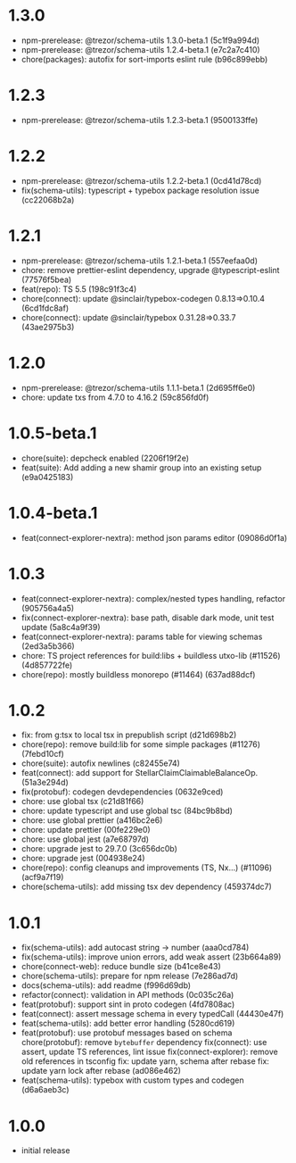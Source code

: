 # 1.3.0

-   npm-prerelease: @trezor/schema-utils 1.3.0-beta.1 (5c1f9a994d)
-   npm-prerelease: @trezor/schema-utils 1.2.4-beta.1 (e7c2a7c410)
-   chore(packages): autofix for sort-imports eslint rule (b96c899ebb)

# 1.2.3

-   npm-prerelease: @trezor/schema-utils 1.2.3-beta.1 (9500133ffe)

# 1.2.2

-   npm-prerelease: @trezor/schema-utils 1.2.2-beta.1 (0cd41d78cd)
-   fix(schema-utils): typescript + typebox package resolution issue (cc22068b2a)

# 1.2.1

-   npm-prerelease: @trezor/schema-utils 1.2.1-beta.1 (557eefaa0d)
-   chore: remove prettier-eslint dependency, upgrade @typescript-eslint (77576f5bea)
-   feat(repo): TS 5.5 (198c91f3c4)
-   chore(connect): update @sinclair/typebox-codegen 0.8.13=>0.10.4 (6cd1fdc8af)
-   chore(connect): update @sinclair/typebox 0.31.28=>0.33.7 (43ae2975b3)

# 1.2.0

-   npm-prerelease: @trezor/schema-utils 1.1.1-beta.1 (2d695ff6e0)
-   chore: update txs from 4.7.0 to 4.16.2 (59c856fd0f)

# 1.0.5-beta.1

-   chore(suite): depcheck enabled (2206f19f2e)
-   feat(suite): Add adding a new shamir group into an existing setup (e9a0425183)

# 1.0.4-beta.1

-   feat(connect-explorer-nextra): method json params editor (09086d0f1a)

# 1.0.3

-   feat(connect-explorer-nextra): complex/nested types handling, refactor (905756a4a5)
-   fix(connect-explorer-nextra): base path, disable dark mode, unit test update (5a8c4a9f39)
-   feat(connect-explorer-nextra): params table for viewing schemas (2ed3a5b366)
-   chore: TS project references for build:libs + buildless utxo-lib (#11526) (4d857722fe)
-   chore(repo): mostly buildless monorepo (#11464) (637ad88dcf)

# 1.0.2

-   fix: from g:tsx to local tsx in prepublish script (d21d698b2)
-   chore(repo): remove build:lib for some simple packages (#11276) (7febd10cf)
-   chore(suite): autofix newlines (c82455e74)
-   feat(connect): add support for StellarClaimClaimableBalanceOp. (51a3e294d)
-   fix(protobuf): codegen devdependencies (0632e9ced)
-   chore: use global tsx (c21d81f66)
-   chore: update typescript and use global tsc (84bc9b8bd)
-   chore: use global prettier (a416bc2e6)
-   chore: update prettier (00fe229e0)
-   chore: use global jest (a7e68797d)
-   chore: upgrade jest to 29.7.0 (3c656dc0b)
-   chore: upgrade jest (004938e24)
-   chore(repo): config cleanups and improvements (TS, Nx...) (#11096) (acf9a7f19)
-   chore(schema-utils): add missing tsx dev dependency (459374dc7)

# 1.0.1

-   fix(schema-utils): add autocast string -> number (aaa0cd784)
-   fix(schema-utils): improve union errors, add weak assert (23b664a89)
-   chore(connect-web): reduce bundle size (b41ce8e43)
-   chore(schema-utils): prepare for npm release (7e286ad7d)
-   docs(schema-utils): add readme (f996d69db)
-   refactor(connect): validation in API methods (0c035c26a)
-   feat(protobuf): support sint in proto codegen (4fd7808ac)
-   feat(connect): assert message schema in every typedCall (44430e47f)
-   feat(schema-utils): add better error handling (5280cd619)
-   feat(protobuf): use protobuf messages based on schema chore(protobuf): remove `bytebuffer` dependency fix(connect): use assert, update TS references, lint issue fix(connect-explorer): remove old references in tsconfig fix: update yarn, schema after rebase fix: update yarn lock after rebase (ad086e462)
-   feat(schema-utils): typebox with custom types and codegen (d6a6aeb3c)

# 1.0.0

-   initial release

